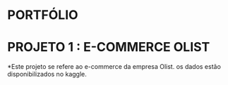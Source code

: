 # PORTFÓLIO

# PROJETO 1 : E-COMMERCE OLIST
*Este projeto se refere ao e-commerce da empresa Olist. os dados estão disponibilizados no kaggle.
